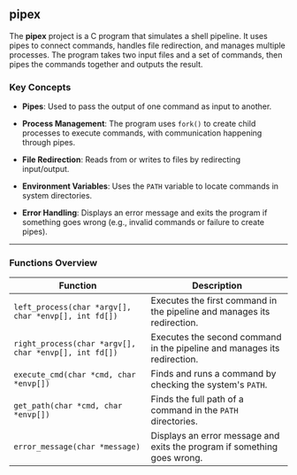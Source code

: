 ## **pipex**

The **pipex** project is a C program that simulates a shell pipeline. 
It uses pipes to connect commands, handles file redirection, and manages multiple processes. 
The program takes two input files and a set of commands, then pipes the commands together and outputs the result.


### **Key Concepts**

- **Pipes**: Used to pass the output of one command as input to another.
  
- **Process Management**: The program uses `fork()` to create child processes to execute commands, with communication happening through pipes.
  
- **File Redirection**: Reads from or writes to files by redirecting input/output.

- **Environment Variables**: Uses the `PATH` variable to locate commands in system directories.

- **Error Handling**: Displays an error message and exits the program if something goes wrong (e.g., invalid commands or failure to create pipes).

---

### **Functions Overview**

| **Function**                            | **Description** |
|-----------------------------------------|-----------------|
| `left_process(char *argv[], char *envp[], int fd[])` | Executes the first command in the pipeline and manages its redirection. |
| `right_process(char *argv[], char *envp[], int fd[])` | Executes the second command in the pipeline and manages its redirection. |
| `execute_cmd(char *cmd, char *envp[])`  | Finds and runs a command by checking the system's `PATH`. |
| `get_path(char *cmd, char *envp[])`     | Finds the full path of a command in the `PATH` directories. |
| `error_message(char *message)`          | Displays an error message and exits the program if something goes wrong. |
